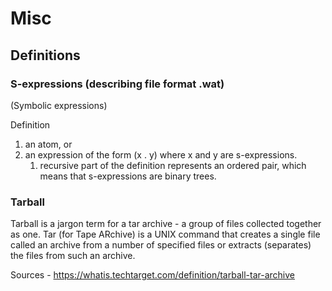 # Misc

## Definitions

### S-expressions (describing file format .wat)

(Symbolic expressions)

Definition
1. an atom, or
2. an expression of the form (x . y) where x and y are s-expressions.
   1. recursive part of the definition represents an ordered pair, which means that s-expressions are binary trees.

### Tarball

Tarball is a jargon term for a tar archive - a group of files collected together as one.
Tar (for Tape ARchive) is a UNIX command that creates a single file called an archive from a number of specified files or extracts (separates) the files from such an archive.

Sources - https://whatis.techtarget.com/definition/tarball-tar-archive